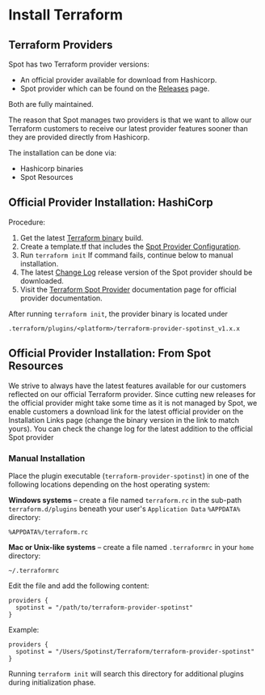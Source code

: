 # Install Terraform

## Terraform Providers

Spot has two Terraform provider versions:

- An official provider available for download from Hashicorp.
- Spot provider which can be found on the [Releases](https://github.com/spotinst/terraform-provider-spotinst/releases) page.

Both are fully maintained.

The reason that Spot manages two providers is that we want to allow our Terraform customers to receive our latest provider features sooner than they are provided directly from Hashicorp.

The installation can be done via:

- Hashicorp binaries
- Spot Resources

## Official Provider Installation: HashiCorp

Procedure:

1. Get the latest [Terraform binary](https://www.terraform.io/downloads.html) build.
2. Create a template.tf that includes the [Spot Provider Configuration](tools-and-provisioning/terraform/getting-started/configuration).
3. Run `terraform init`
   If command fails, continue below to manual installation.
4. The latest [Change Log](https://github.com/terraform-providers/terraform-provider-spotinst/blob/master/CHANGELOG) release version of the Spot provider should be downloaded.
5. Visit the [Terraform Spot Provider](tools-and-provisioning/terraform/getting-started/install-terraform) documentation page for official provider documentation.

After running `terraform init`, the provider binary is located under

`.terraform/plugins/<platform>/terraform-provider-spotinst_v1.x.x`

## Official Provider Installation: From Spot Resources

We strive to always have the latest features available for our customers reflected on our official Terraform provider. Since cutting new releases for the official provider might take some time as it is not managed by Spot, we enable customers a download link for the latest official provider on the Installation Links page (change the binary version in the link to match yours). You can check the change log for the latest addition to the official Spot provider

### Manual Installation

Place the plugin executable (`terraform-provider-spotinst`) in one of the following locations depending on the host operating system:

**Windows systems** – create a file named `terraform.rc` in the sub-path `terraform.d/plugins` beneath your user's `Application Data` `%APPDATA%` directory:

`%APPDATA%/terraform.rc`

**Mac or Unix-like systems** – create a file named `.terraformrc` in your `home` directory:

`~/.terraformrc`

Edit the file and add the following content:

```
providers {
  spotinst = "/path/to/terraform-provider-spotinst"
}
```

Example:

```
providers {
  spotinst = "/Users/Spotinst/Terraform/terraform-provider-spotinst"
}
```

Running `terraform init` will search this directory for additional plugins during initialization phase.
